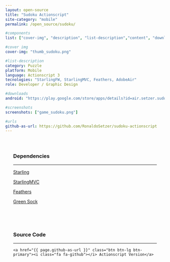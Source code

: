 ```yaml
---
layout: open-source
title: "Sudoku Actionscript"
site-category: "mobile"
permalink: /open_source/sudoku/

#components
list: ["cover-img", "description", "list-description","content", "downloads", "screenshots"]

#cover img
cover-img: "thumb_sudoku.png"

#list-description
category: Puzzle
platform: Mobile
language: Actionscript 3
tecnologies: "StarlingFW, StarlingMVC, Feathers, AdobeAir"
role: Developer / Graphic Design

#downloads
android: "https://play.google.com/store/apps/details?id=air.setzer.sudoku"

#screenshots
screenshots: ["game_sudoku.png"]

#urls
github-as-url: https://github.com/RonaldoSetzer/sudoku-actionscript
---
```


<div class="row text-center" style="padding: 25px 25px 25px 25px;">
    <h3 class="text-center">Dependencies</h3>
    <hr class="star-primary">
    <p><a href="https://github.com/Gamua/Starling-Framework">Starling</a></p>
    <p><a href="http://www.starlingmvc.org/">StarlingMVC</a></p>
    <p><a href="http://feathersui.com/">Feathers</a></p>
    <p><a href="https://greensock.com/gsap-as">Green Sock</a></p>
</div>

<div class="row text-center" style="padding: 25px 25px 25px 25px;">
    <h3>Source Code</h3>
    <hr class="star-primary">

    <a href="{{ page.github-as-url }}" class="btn btn-lg btn-primary"><i class="fa fa-github"></i> Actionscript Version</a>
</div>